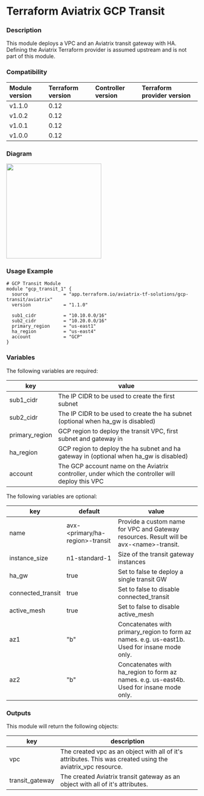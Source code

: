 # Terraform Aviatrix GCP Transit

### Description

This module deploys a VPC and an Aviatrix transit gateway with HA. Defining the Aviatrix Terraform provider is assumed upstream and is not part of this module.

### Compatibility
Module version | Terraform version | Controller version | Terraform provider version
:--- | :--- | :--- | :---
v1.1.0 | 0.12 | | 
v1.0.2 | 0.12 | | 
v1.0.1 | 0.12 | |
v1.0.0 | 0.12 | |

### Diagram

<img src="https://avtx-tf-modules-images.s3.amazonaws.com/transit-vpc-gcp.png"  height="250">

### Usage Example

```
# GCP Transit Module
module "gcp_transit_1" {
  source             = "app.terraform.io/aviatrix-tf-solutions/gcp-transit/aviatrix"
  version            = "1.1.0"

  sub1_cidr          = "10.10.0.0/16"
  sub2_cidr          = "10.20.0.0/16"
  primary_region     = "us-east1"
  ha_region          = "us-east4"
  account            = "GCP"
}
```

### Variables
The following variables are required:

key | value
--- | ---
sub1_cidr | The IP CIDR to be used to create the first subnet
sub2_cidr | The IP CIDR to be used to create the ha subnet (optional when ha_gw is disabled)
primary_region | GCP region to deploy the transit VPC, first subnet and gateway in
ha_region | GCP region to deploy the ha subnet and ha gateway in (optional when ha_gw is disabled)
account | The GCP account name on the Aviatrix controller, under which the controller will deploy this VPC

The following variables are optional:

key | default | value
--- | --- | ---
name | avx-\<primary/ha-region\>-transit | Provide a custom name for VPC and Gateway resources. Result will be avx-\<name\>-transit.
instance_size | n1-standard-1 | Size of the transit gateway instances
ha_gw | true | Set to false te deploy a single transit GW
connected_transit | true | Set to false to disable connected_transit
active_mesh | true | Set to false to disable active_mesh
az1 | "b" | Concatenates with primary_region to form az names. e.g. us-east1b. Used for insane mode only.
az2 | "b" | Concatenates with ha_region to form az names. e.g. us-east4b. Used for insane mode only.

### Outputs

This module will return the following objects:

key | description
--- | ---
vpc | The created vpc as an object with all of it's attributes. This was created using the aviatrix_vpc resource.
transit_gateway | The created Aviatrix transit gateway as an object with all of it's attributes.
